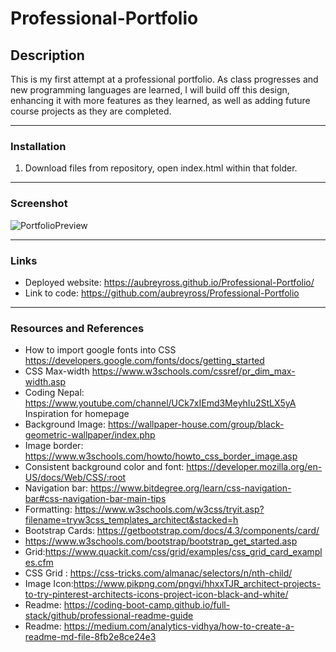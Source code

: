# Professional-Portfolio

## Description
This is my first attempt at a professional portfolio. As class progresses and new programming languages are learned, I will build off this design, enhancing it with more features as they learned, as well as adding future course projects as they are completed. 
***

### Installation
1.	Download files from repository, open index.html within that folder.
***

### Screenshot 
![PortfolioPreview](https://user-images.githubusercontent.com/87405979/129510817-cbe25c9c-bffe-449d-86a2-a5976f512766.png)
***
### Links
* Deployed website: https://aubreyross.github.io/Professional-Portfolio/
* Link to code: https://github.com/aubreyross/Professional-Portfolio
***

### Resources and References
* How to import google fonts into CSS https://developers.google.com/fonts/docs/getting_started
* CSS Max-width https://www.w3schools.com/cssref/pr_dim_max-width.asp
* Coding Nepal: https://www.youtube.com/channel/UCk7xIEmd3MeyhIu2StLX5yA Inspiration for homepage 
* Background Image: https://wallpaper-house.com/group/black-geometric-wallpaper/index.php
* Image border: https://www.w3schools.com/howto/howto_css_border_image.asp
* Consistent background color and font: https://developer.mozilla.org/en-US/docs/Web/CSS/:root
* Navigation bar: https://www.bitdegree.org/learn/css-navigation-bar#css-navigation-bar-main-tips
* Formatting: https://www.w3schools.com/w3css/tryit.asp?filename=tryw3css_templates_architect&stacked=h
* Bootstrap Cards: https://getbootstrap.com/docs/4.3/components/card/
* https://www.w3schools.com/bootstrap/bootstrap_get_started.asp
* Grid:https://www.quackit.com/css/grid/examples/css_grid_card_examples.cfm
* CSS Grid : https://css-tricks.com/almanac/selectors/n/nth-child/
* Image Icon:https://www.pikpng.com/pngvi/hhxxTJR_architect-projects-to-try-pinterest-architects-icons-project-icon-black-and-white/
* Readme: https://coding-boot-camp.github.io/full-stack/github/professional-readme-guide
* Readme: https://medium.com/analytics-vidhya/how-to-create-a-readme-md-file-8fb2e8ce24e3
 

 
